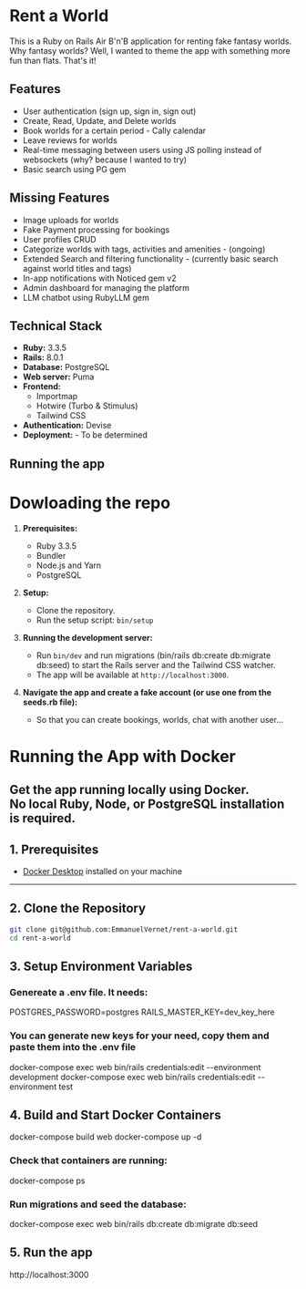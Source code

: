 # Rent a World

This is a Ruby on Rails Air B'n'B application for renting fake fantasy worlds.
Why fantasy worlds? Well, I wanted to theme the app with something more fun than flats. That's it!

## Features

*   User authentication (sign up, sign in, sign out)
*   Create, Read, Update, and Delete worlds
*   Book worlds for a certain period - Cally calendar
*   Leave reviews for worlds
*   Real-time messaging between users using JS polling instead of websockets (why? because I wanted to try)
*   Basic search using PG gem

## Missing Features

*   Image uploads for worlds
*   Fake Payment processing for bookings
*   User profiles CRUD
*   Categorize worlds with tags, activities and amenities - (ongoing)
*   Extended Search and filtering functionality - (currently basic search against world titles and tags)
*   In-app notifications with Noticed gem v2
*   Admin dashboard for managing the platform
*   LLM chatbot using RubyLLM gem

## Technical Stack

*   **Ruby:** 3.3.5
*   **Rails:** 8.0.1
*   **Database:** PostgreSQL
*   **Web server:** Puma
*   **Frontend:**
    *   Importmap
    *   Hotwire (Turbo & Stimulus)
    *   Tailwind CSS
*   **Authentication:** Devise
*   **Deployment:** - To be determined

## Running the app

# Dowloading the repo

1.  **Prerequisites:**
    *   Ruby 3.3.5
    *   Bundler
    *   Node.js and Yarn
    *   PostgreSQL

2.  **Setup:**
    *   Clone the repository.
    *   Run the setup script: `bin/setup`

3.  **Running the development server:**
    *   Run `bin/dev` and run migrations (bin/rails db:create db:migrate db:seed) to start the Rails server and the Tailwind CSS watcher.
    *   The app will be available at `http://localhost:3000`.

4.  **Navigate the app and create a fake account (or use one from the seeds.rb file):**
    *   So that you can create bookings, worlds, chat with another user...

# Running the App with Docker

Get the app running locally using Docker.  
No local Ruby, Node, or PostgreSQL installation is required.
---

## 1. Prerequisites

- [Docker Desktop](https://www.docker.com/products/docker-desktop) installed on your machine
---

## 2. Clone the Repository

```bash
git clone git@github.com:EmmanuelVernet/rent-a-world.git
cd rent-a-world
```
## 3. Setup Environment Variables
### Genereate a .env file. It needs:
POSTGRES_PASSWORD=postgres
RAILS_MASTER_KEY=dev_key_here

### You can generate new keys for your need, copy them and paste them into the .env file
docker-compose exec web bin/rails credentials:edit --environment development
docker-compose exec web bin/rails credentials:edit --environment test

## 4. Build and Start Docker Containers
docker-compose build web
docker-compose up -d

### Check that containers are running:
docker-compose ps

### Run migrations and seed the database:
docker-compose exec web bin/rails db:create db:migrate db:seed

## 5. Run the app
http://localhost:3000